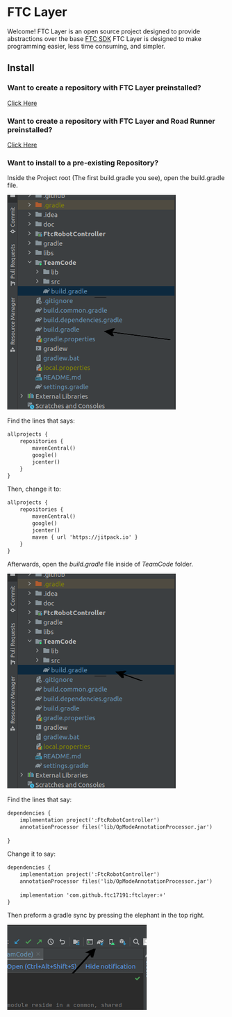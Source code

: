 # FTC Layer

Welcome! FTC Layer is an open source project designed to provide abstractions over the base [FTC SDK](https://github.com/FIRST-Tech-Challenge/FtcRobotController)
FTC Layer is designed to make programming easier, less time consuming, and simpler.

## Install

### Want to create a repository with FTC Layer preinstalled?
[Click Here](https://github.com/ftc17191/FTCLayer-quickstart)

### Want to create a repository with FTC Layer and Road Runner preinstalled?
[Click Here](https://github.com/ftc17191/FTCLayer-road-runner-quickstart)

### Want to install to a pre-existing Repository?

Inside the Project root (The first build.gradle you see), open the build.gradle file.


![Root build.gradle](/Documentation/assets/img/root-build-gradle.png)



Find the lines that says:
```
allprojects {
    repositories {
        mavenCentral()
        google()
        jcenter()
    }
}

```

Then, change it to:
```
allprojects {
    repositories {
        mavenCentral()
        google()
        jcenter()
        maven { url 'https://jitpack.io' }
    }
}
```

Afterwards, open the _build.gradle_ file inside of _TeamCode_ folder.

![TeamCode build.gradle](/Documentation/assets/img/teamcode-build-gradle.png)

Find the lines that say:
```
dependencies {
    implementation project(':FtcRobotController')
    annotationProcessor files('lib/OpModeAnnotationProcessor.jar')

}
```

Change it to say:
```
dependencies {
    implementation project(':FtcRobotController')
    annotationProcessor files('lib/OpModeAnnotationProcessor.jar')

    implementation 'com.github.ftc17191:ftclayer:+'
}
```

Then preform a gradle sync by pressing the elephant in the top right.

![Gradle Sync](/Documentation/assets/img/gradle-sync.png)
